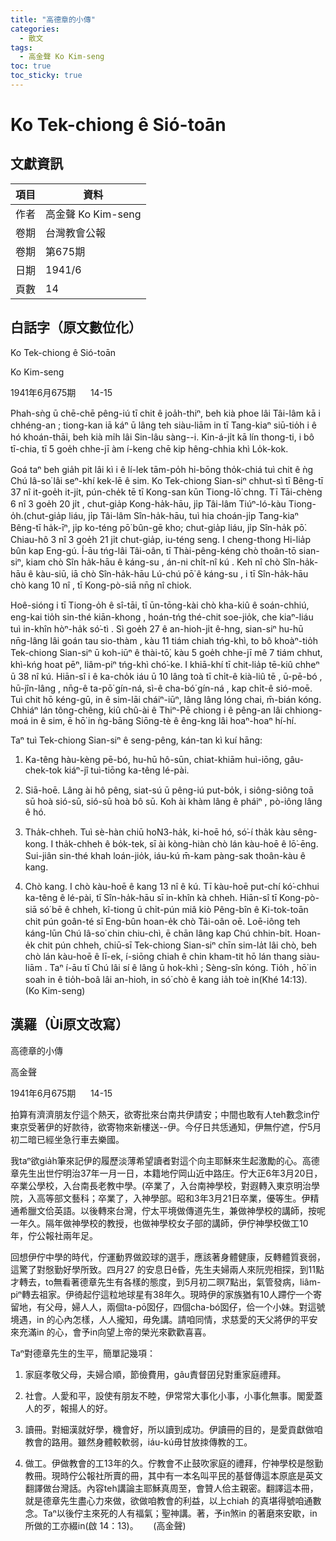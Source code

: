 ```yaml
---
title: "高德章的小傳"
categories:
  - 散文
tags:
  - 高金聲 Ko Kim-seng
toc: true
toc_sticky: true
---
```


# Ko Tek-chiong ê Sió-toān

## 文獻資訊

| 項目 | 資料 |
|---|---|
| 作者 | 高金聲 Ko Kim-seng |
| 卷期 | 台灣教會公報 |
| 卷期 | 第675期 |
| 日期 | 1941/6 |
| 頁數 | 14 |

## 白話字（原文數位化）

Ko Tek-chiong ê Sió-toān

Ko Kim-seng

1941年6月675期      14-15

Phah-sǹg ū chē-chē pêng-iú tī chit ê joa̍h-thiⁿ, beh kià phoe lâi Tâi-lâm kā i chhéng-an ; tiong-kan iā káⁿ ū lâng teh siàu-liām in tī Tang-kiaⁿ siū-tio̍h i ê hó khoán-thāi, beh kià mi̍h lâi Sin-lâu sàng--i. Kin-á-ji̍t kā lín thong-ti, i bô tī-chia, tī 5 goe̍h chhe-jī àm í-keng chē kip hêng-chhia khì Lo̍k-kok.

Goá taⁿ beh gia̍h pit lâi kì i ê lí-lek tām-po̍h hi-bōng tho̍k-chiá tuì chit ê ǹg Chú Iâ-so͘ lâi seⁿ-khí kek-lē ê sim. Ko Tek-chiong Sian-siⁿ chhut-sì tī Bêng-tī 37 nî it-goe̍h it-ji̍t, pún-che̍k tē tī Kong-san kūn Tiong-lō͘ chng. Tī Tāi-chèng 6 nî 3 goe̍h 20 ji̍t , chut-gia̍p Kong-ha̍k-hāu, ji̍p Tâi-lâm Tiúⁿ-ló-kàu Tiong-o̍h.(chut-gia̍p liáu, ji̍p Tâi-lâm Sîn-ha̍k-hāu, tuì hia choán-ji̍p Tang-kiaⁿ Bêng-tī ha̍k-īⁿ, ji̍p ko-téng pō͘ bûn-gē kho; chut-gia̍p liáu, ji̍p Sîn-ha̍k pō͘. Chiau-hô 3 nî 3 goe̍h 21 ji̍t chut-gia̍p, iu-téng seng. I cheng-thong Hi-lia̍p bûn kap Eng-gú. Í-āu tńg-lâi Tâi-oân, tī Thài-pêng-kéng chò thoân-tō sian-siⁿ, kiam chò Sîn ha̍k-hāu ê káng-su , án-ni chi̍t-nî kú . Keh nî chò Sîn-ha̍k-hāu ê kàu-siū, iā chò Sîn-ha̍k-hāu Lú-chú pō͘ ê káng-su , i tī Sîn-ha̍k-hāu chò kang 10 nî , tī Kong-pò-siā nn̄g nî chiok.

Hoê-sióng i tī Tiong-o̍h ê sî-tāi, tī ūn-tōng-kài chò kha-kiû ê soán-chhiú, eng-kai tio̍h sin-thé kiān-khong , hoán-tńg thé-chit soe-jio̍k, che kiaⁿ-liáu tuì in-khîn hòⁿ-ha̍k só͘-tì . Sì goe̍h 27 ê an-hioh-ji̍t ê-hng, sian-siⁿ hu-hū nn̄g-lâng lâi goán tau sio-thàm , kàu 11 tiám chiah tńg-khì, to bô khoàⁿ-tio̍h Tek-chiong Sian-siⁿ ū koh-iūⁿ ê thài-tō͘, kàu 5 goe̍h chhe-jī mê 7 tiám chhut, khì-kńg hoat pēⁿ, liâm-piⁿ tńg-khì chó͘-ke. I khiā-khí tī chit-lia̍p tē-kiû chheⁿ ū 38 nî kú. Hiān-sî i ê ka-cho̍k iáu ū 10 lâng toà tī chi̍t-ê kià-liû tē , ū-pē-bó , hū-jîn-lâng , nn̄g-ê ta-pō͘ gín-ná, sì-ê cha-bó͘ gín-ná , kap chi̍t-ê sió-moē. Tuì chit hō kéng-gū, in ê sim-lāi cháiⁿ-iūⁿ, lâng lâng lóng chai, m̄-bián kóng. Chhiáⁿ lán tông-chêng, kiû chû-ài ê Thiⁿ-Pē chiong i ê pêng-an lâi chhiong-moá in ê sim, ē hō͘ in ǹg-bāng Siōng-tè ê êng-kng lâi hoaⁿ-hoaⁿ hí-hí.

Taⁿ tuì Tek-chiong Sian-siⁿ ê seng-pêng, kán-tan kì kuí hāng:

1. Ka-têng hàu-kèng pē-bó, hu-hū hô-sūn, chiat-khiām huì-iōng, gâu-chek-tok kiáⁿ-jî tuì-tiōng ka-têng lé-pài.

2. Siā-hoē. Lâng ài hô pêng, siat-sú ū pêng-iú put-bo̍k, i siông-siông toā sū hoà sió-sū, sió-sū hoà bô sū. Koh ài khàm lâng ê pháiⁿ , pò-iông lâng ê hó.

3. Tha̍k-chheh. Tuì sè-hàn chiū ho͘N3-ha̍k, ki-hoē hó, só͘-í tha̍k kàu sêng-kong. I tha̍k-chheh ê bo̍k-tek, sī ài kòng-hiàn chò lán kàu-hoē ê lō͘-ēng. Sui-jiân sin-thé khah loán-jio̍k, iáu-kú m̄-kam pàng-sak thoân-kàu ê kang.

4. Chò kang. I chò kàu-hoē ê kang 13 nî ê kú. Tī kàu-hoē put-chí kó͘-chhui ka-têng ê lé-pài, tī Sîn-ha̍k-hāu sī in-khîn kà chheh. Hiān-sî tī Kong-pò-siā só͘ bē ê chheh, kî-tiong ū chi̍t-pún miâ kiò Pêng-bîn ê Ki-tok-toān chit pún goân-té sī Eng-bûn hoan-e̍k chò Tâi-oân oē. Loē-iông teh káng-lūn Chú Iâ-so͘ chin chiu-chì, ē chān lâng kap Chú chhin-bi̍t. Hoan-e̍k chit pún chheh, chiū-sī Tek-chiong Sian-siⁿ chīn sim-la̍t lâi chò, beh chò lán kàu-hoē ê lī-ek, í-siōng chiah ê chin kham-tit hō lán thang siàu-liām . Taⁿ í-āu tī Chú lâi sí ê lâng ū hok-khì ; Sèng-sîn kóng. Tio̍h , hō͘ in soah in ê tio̍h-boâ lâi an-hioh, in só͘ chò ê kang ia̍h toè in(Khé 14:13).      (Ko Kim-seng)

## 漢羅（Ùi原文改寫）

高德章的小傳

高金聲

1941年6月675期      14-15

拍算有濟濟朋友佇這个熱天，欲寄批來台南共伊請安；中間也敢有人teh數念in佇東京受著伊的好款待，欲寄物來新樓送--伊。今仔日共恁通知，伊無佇遮，佇5月初二暗已經坐急行車去樂國。

我taⁿ欲gia̍h筆來記伊的履歷淡薄希望讀者對這个向主耶穌來生起激勵的心。高德章先生出世佇明治37年一月一日，本籍地佇岡山近中路庄。佇大正6年3月20日，卒業公學校，入台南長老教中學。(卒業了，入台南神學校，對遐轉入東京明治學院，入高等部文藝科；卒業了，入神學部。昭和3年3月21日卒業，優等生。伊精通希臘文佮英語。以後轉來台灣，佇太平境做傳道先生，兼做神學校的講師，按呢一年久。隔年做神學校的教授，也做神學校女子部的講師，伊佇神學校做工10年，佇公報社兩年足。

回想伊佇中學的時代，佇運動界做跤球的選手，應該著身體健康，反轉體質衰弱，這驚了對慇勤好學所致。四月27 的安息日ê昏，先生夫婦兩人來阮兜相探，到11點才轉去，to無看著德章先生有各樣的態度，到5月初二暝7點出，氣管發病，liâm-piⁿ轉去祖家。伊徛起佇這粒地球星有38年久。現時伊的家族猶有10人蹛佇一个寄留地，有父母，婦人人，兩個ta-pō͘囡仔，四個cha-bó͘囡仔，佮一个小妹。對這號境遇，in 的心內怎樣，人人攏知，毋免講。請咱同情，求慈愛的天父將伊的平安來充滿in 的心，會予in向望上帝的榮光來歡歡喜喜。

Taⁿ對德章先生的生平，簡單記幾項：

1. 家庭孝敬父母，夫婦合順，節儉費用，gâu責督囝兒對重家庭禮拜。

2. 社會。人愛和平，設使有朋友不睦，伊常常大事化小事，小事化無事。閣愛蓋人的歹，報揚人的好。

3. 讀冊。對細漢就好學，機會好，所以讀到成功。伊讀冊的目的，是愛貢獻做咱教會的路用。雖然身體較軟弱，iáu-kú毋甘放拺傳教的工。

4. 做工。伊做教會的工13年的久。佇教會不止鼓吹家庭的禮拜，佇神學校是慇勤教冊。現時佇公報社所賣的冊，其中有一本名叫平民的基督傳這本原底是英文翻譯做台灣話。內容teh講論主耶穌真周至，會贊人佮主親密。翻譯這本冊，就是德章先生盡心力來做，欲做咱教會的利益，以上chiah 的真堪得號咱通數念。Taⁿ以後佇主來死的人有福氣；聖神講。著，予in煞in 的著磨來安歇，in所做的工亦綴in(啟 14：13)。      (高金聲)

